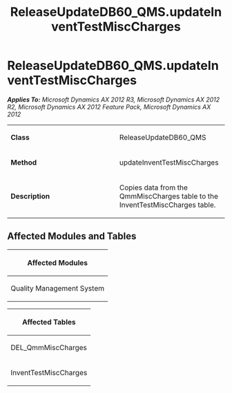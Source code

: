 ﻿---
title: ReleaseUpdateDB60_QMS.updateInventTestMiscCharges
TOCTitle: ReleaseUpdateDB60_QMS.updateInventTestMiscCharges
ms:assetid: 6b52f648-d859-f33b-87de-4bb34cf59e5d
ms:mtpsurl: https://msdn.microsoft.com/en-us/library/JJ685689(v=AX.60)
ms:contentKeyID: 49708889
ms.date: 05/18/2015
mtps_version: v=AX.60
---

# ReleaseUpdateDB60\_QMS.updateInventTestMiscCharges 


_**Applies To:** Microsoft Dynamics AX 2012 R3, Microsoft Dynamics AX 2012 R2, Microsoft Dynamics AX 2012 Feature Pack, Microsoft Dynamics AX 2012_

<table>
<colgroup>
<col style="width: 50%" />
<col style="width: 50%" />
</colgroup>
<tbody>
<tr class="odd">
<td><p><strong>Class</strong></p></td>
<td><p>ReleaseUpdateDB60_QMS</p></td>
</tr>
<tr class="even">
<td><p><strong>Method</strong></p></td>
<td><p>updateInventTestMiscCharges</p></td>
</tr>
<tr class="odd">
<td><p><strong>Description</strong></p></td>
<td><p>Copies data from the QmmMiscCharges table to the InventTestMiscCharges table.</p></td>
</tr>
</tbody>
</table>


## Affected Modules and Tables

<table>
<colgroup>
<col style="width: 100%" />
</colgroup>
<thead>
<tr class="header">
<th><p>Affected Modules</p></th>
</tr>
</thead>
<tbody>
<tr class="odd">
<td><p>Quality Management System</p></td>
</tr>
</tbody>
</table>


<table>
<colgroup>
<col style="width: 100%" />
</colgroup>
<thead>
<tr class="header">
<th><p>Affected Tables</p></th>
</tr>
</thead>
<tbody>
<tr class="odd">
<td><p>DEL_QmmMiscCharges</p></td>
</tr>
<tr class="even">
<td><p>InventTestMiscCharges</p></td>
</tr>
</tbody>
</table>

  


